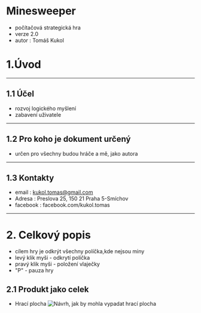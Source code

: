 # Minesweeper
- počítačová strategická hra
- verze 2.0
- autor : Tomáš Kukol

# 1.Úvod
------------------------------------------

## 1.1 Účel
- rozvoj logického myšlení 
- zabavení uživatele 
------------------------------------------

## 1.2 Pro koho je dokument určený
- určen pro všechny budou hráče a mě, jako autora
------------------------------------------

## 1.3 Kontakty
- email : kukol.tomas@gmail.com
- Adresa : Preslova 25, 150 21 Praha 5-Smíchov
- facebook : facebook.com/kukol.tomas
------------------------------------------
# 2. Celkový popis
- cílem hry je odkrýt všechny políčka,kde nejsou miny
- levý klik myši - odkrytí políčka
- pravý klik myši - položení vlaječky
- "P" - pauza hry

## 2.1 Produkt jako celek
- Hrací plocha
![Návrh, jak by mohla vypadat hrací plocha](https://github.com/KukolTomas/Minesweeper/blob/master/minesweeper%20hrac%C3%AD%20plocha.png)
